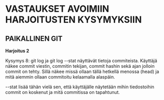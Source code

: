 # VASTAUKSET AVOIMIIN HARJOITUSTEN KYSYMYKSIIN

## PAIKALLINEN GIT

__Harjoitus 2__

Kysymys 8: git log ja git log --stat näyttävät tietoja commiteista. Käyttäjä näkee commit viestin, commitin tekijan, commit hashin sekä ajan jolloin commit on tehty. Sillä näkee missä ollaan tällä hetkellä menossa (head) ja mitä aiemmin ollaan commitoitu kelaamalla alaspäin.

--stat lisää tähän vielä sen, että käyttäjälle näytetään mihin tiedostoihin commit on koskenut ja mitä commitissa on tapahtunut.

